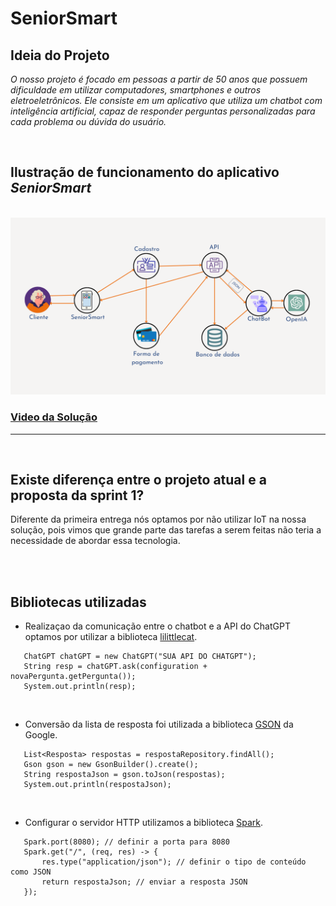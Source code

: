 # SeniorSmart

## Ideia do Projeto

*O nosso projeto é focado em pessoas a partir de 50 anos que possuem dificuldade em utilizar computadores, smartphones e outros eletroeletrônicos. Ele consiste em um aplicativo que utiliza um chatbot com inteligência artificial, capaz de responder perguntas personalizadas para cada problema ou dúvida do usuário.*

<br>

## Ilustração de funcionamento do aplicativo *SeniorSmart*

<br>

<img src="image/Digital Business - SeniorSmart.png" width="auto">

<br>

### [Video da Solução](https://www.youtube.com/watch?v=ls8f8prUG8E&feature=youyu.be)

<hr>

<br>

## Existe diferença entre o projeto atual e a proposta da sprint 1?

Diferente da primeira entrega nós optamos por não utilizar IoT na nossa solução, pois vimos que grande parte das tarefas a serem feitas não teria a necessidade de abordar essa tecnologia.

<br>
<br>

## Bibliotecas utilizadas

 - Realizaçao da comunicação entre o chatbot e a API do ChatGPT optamos por utilizar a biblioteca [lilittlecat](https://mvnrepository.com/artifact/com.lilittlecat/chatgpt).  
 ```
    ChatGPT chatGPT = new ChatGPT("SUA API DO CHATGPT");
    String resp = chatGPT.ask(configuration + novaPergunta.getPergunta());
    System.out.println(resp);
 ```
<br>

 - Conversão da lista de resposta foi utilizada a biblioteca [GSON](https://mvnrepository.com/artifact/com.google.code.gson/gson) da Google.  

 ```
    List<Resposta> respostas = respostaRepository.findAll();
    Gson gson = new GsonBuilder().create();
    String respostaJson = gson.toJson(respostas);
    System.out.println(respostaJson);
 ```
<br>

 - Configurar o servidor HTTP utilizamos a biblioteca [Spark](https://mvnrepository.com/artifact/com.sparkjava/spark-core).  

 ```
    Spark.port(8080); // definir a porta para 8080
    Spark.get("/", (req, res) -> {
        res.type("application/json"); // definir o tipo de conteúdo como JSON
        return respostaJson; // enviar a resposta JSON
    });
 ```